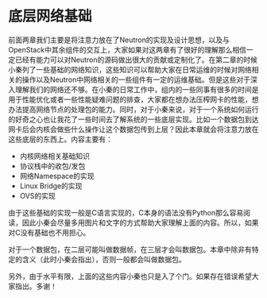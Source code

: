 # 底层网络基础

前面两章我们主要是将注意力放在了Neutron的实现及设计思想，以及与OpenStack中其余组件的交互上，大家如果对这两章有了很好的理解那么相信一定已经有能力可以对Neutron的源码做出很大的贡献或定制化了。在第二章的时候小秦列了一些基础的网络知识，这些知识可以帮助大家在日常运维的时候对网络相关的操作以及Neutron中网络相关的一些组件有一定的运维基础。但是这些对于深入理解我们的网络还不够。在小秦的日常工作中，组内的一些同事有很多的时间是用于性能优化或者一些性能疑难问题的排查，大家都在想办法压榨网卡的性能，想办法提高网络节点的处理包的能力。同时，对于小秦来说，对于一个系统如何运行的好奇之心也让我花了一些时间去了解系统的一些底层实现。比如一个数据包到达网卡后会内核会做些什么操作让这个数据包传到上层？因此本章就会将注意力放在这些底层的东西上。内容主要有：

- 内核网络相关基础知识
- 协议栈中的收包/发包
- 网络Namespace的实现
- Linux Bridge的实现
- OVS的实现

由于这些基础的实现一般是C语言实现的，C本身的语法没有Python那么容易阅读，因此小秦会尽量多用图片和文字的方式帮助大家理解上面的内容。所以，如果对C没有基础也不用担心。

对于一个数据包，在二层可能叫做数据帧，在三层才会叫数据包。本章中除非有特定的含义（此时小秦会指出），否则一般都会叫做数据包。

另外，由于水平有限，上面的这些内容小秦也只是入了个门。如果存在错误希望大家指出。多谢！
